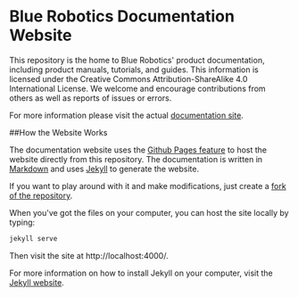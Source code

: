Blue Robotics Documentation Website
===================================

This repository is the home to Blue Robotics' product documentation, including product manuals, tutorials, and guides. This information is licensed under the Creative Commons Attribution-ShareAlike 4.0 International License. We welcome and encourage contributions from others as well as reports of issues or errors.

For more information please visit the actual [documentation site](http://docs.bluerobotics.com/).

##How the Website Works

The documentation website uses the [Github Pages feature](https://pages.github.com/) to host the website directly from this repository. The documentation is written in [Markdown](https://help.github.com/articles/markdown-basics/) and uses [Jekyll](http://jekyllrb.com/) to generate the website.

If you want to play around with it and make modifications, just create a [fork of the repository](https://github.com/bluerobotics/bluerobotics.github.io/fork).

When you've got the files on your computer, you can host the site locally by typing:

```bash
jekyll serve
```

Then visit the site at http://localhost:4000/.

For more information on how to install Jekyll on your computer, visit the [Jekyll website](http://jekyllrb.com/).
